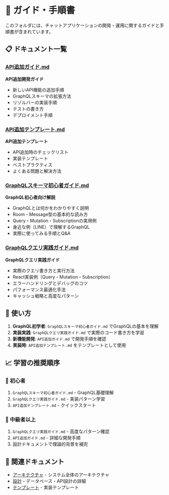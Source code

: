# 📖 ガイド・手順書

このフォルダには、チャットアプリケーションの開発・運用に関するガイドと手順書が含まれています。

## 📋 ドキュメント一覧

### [API追加ガイド.md](./API追加ガイド.md)
**API追加開発ガイド**
- 新しいAPI機能の追加手順
- GraphQLスキーマの拡張方法
- リゾルバーの実装手順
- テストの書き方
- デプロイメント手順

### [API追加テンプレート.md](./API追加テンプレート.md)
**API追加テンプレート**
- API追加時のチェックリスト
- 実装テンプレート
- ベストプラクティス
- よくある問題と解決方法

### [GraphQLスキーマ初心者ガイド.md](./GraphQLスキーマ初心者ガイド.md)
**GraphQL初心者向け解説**
- GraphQLとは何かをわかりやすく説明
- Room・Message型の基本的な読み方
- Query・Mutation・Subscriptionの実用例
- 身近な例（LINE）で理解するGraphQL
- 実際に使ってみる手順とQ&A

### [GraphQLクエリ実践ガイド.md](./GraphQLクエリ実践ガイド.md)
**GraphQLクエリ実践ガイド**
- 実際のクエリ書き方と実行方法
- React実装例（Query・Mutation・Subscription）
- エラーハンドリングとデバッグのコツ
- パフォーマンス最適化手法
- キャッシュ戦略と高度なパターン

## 🎯 使い方

1. **GraphQL初学者**: `GraphQLスキーマ初心者ガイド.md` でGraphQLの基本を理解
2. **実装実践**: `GraphQLクエリ実践ガイド.md` で実際のコード書き方を学習
3. **新機能開発**: `API追加ガイド.md` で開発手順を確認
4. **実装時**: `API追加テンプレート.md` をテンプレートとして使用

## 📈 学習の推奨順序

### 🔰 初心者
1. `GraphQLスキーマ初心者ガイド.md` - GraphQL基礎理解
2. `GraphQLクエリ実践ガイド.md` - 実装パターン学習
3. `API追加テンプレート.md` - クイックスタート

### 🚀 中級者以上
1. `GraphQLクエリ実践ガイド.md` - 高度なパターン確認
2. `API追加ガイド.md` - 詳細な開発手順
3. 設計ドキュメントで理論的背景を補完

## 🔗 関連ドキュメント

- [アーキテクチャ](../architecture/) - システム全体のアーキテクチャ
- [設計](../design/) - データベース・API設計の詳細
- [テンプレート](../templates/) - 実装テンプレート
